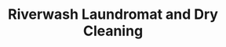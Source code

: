 ---
title: "Riverwash Laundromat and Dry Cleaning"
url: /putnam/riverwash-laundromat-and-dry-cleaning/
shop: laundry
---